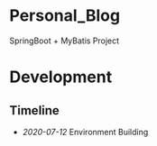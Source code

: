 # Personal_Blog
SpringBoot + MyBatis Project

# Development
## Timeline
- <i>2020-07-12</i> Environment Building
